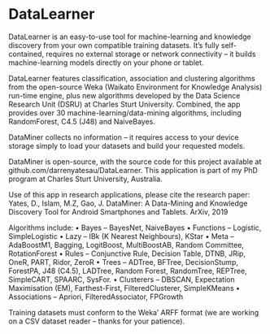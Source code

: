 # DataLearner
DataLearner is an easy-to-use tool for machine-learning and knowledge discovery from your own compatible training datasets. It’s fully self-contained, requires no external storage or network connectivity – it builds machine-learning models directly on your phone or tablet. 

DataLearner features classification, association and clustering algorithms from the open-source Weka (Waikato Environment for Knowledge Analysis) run-time engine, plus new algorithms developed by the Data Science Research Unit (DSRU) at Charles Sturt University. Combined, the app provides over 30 machine-learning/data-mining algorithms, including RandomForest, C4.5 (J48) and NaiveBayes.

DataMiner collects no information – it requires access to your device storage simply to load your datasets and build your requested models.

DataMiner is open-source, with the source code for this project available at github.com/darrenyatesau/DataLearner. This application is part of my PhD program at Charles Sturt University, Australia.

Use of this app in research applications, please cite the research paper:
Yates, D., Islam, M.Z, Gao, J. DataMiner: A Data-Mining and Knowledge Discovery Tool for Android Smartphones and Tablets. ArXiv, 2019

Algorithms include:
•	Bayes – BayesNet, NaiveBayes
•	Functions – Logistic, SimpleLogistic
•	Lazy – IBk (K Nearest Neighbours), KStar
•	Meta – AdaBoostM1, Bagging, LogitBoost, MultiBoostAB, Random Committee, RotationForest
•	Rules – Conjunctive Rule, Decision Table, DTNB, JRip, OneR, PART, Ridor, ZeroR
•	Trees – ADTree, BFTree, DecisionStump, ForestPA, J48 (C4.5), LADTree, Random Forest, RandomTree, REPTree, SimpleCART, SPAARC, SysFor.
•	Clusterers – DBSCAN, Expectation Maximisation (EM), Farthest-First, FilteredClusterer, SimpleKMeans
•	Associations – Apriori, FilteredAssociator, FPGrowth

Training datasets must conform to the Weka’ ARFF format (we are working on a CSV dataset reader – thanks for your patience).
